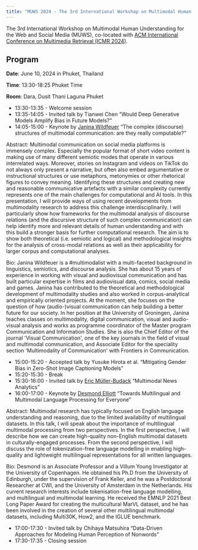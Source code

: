 ```yaml
---
title: "MUWS 2024 - The 3rd International Workshop on Multimodal Human Understanding for the Web and Social Media"
---
```


The 3rd International Workshop on Multimodal Human Understanding for the Web and Social Media (MUWS), co-located with [ACM International Conference on Multimedia Retrieval (ICMR 2024)](https://icmr2024.org/).

## Program

**Date**: June 10, 2024 in Phuket, Thailand

**Time**: 13:30-18:25 Phuket Time

**Room**: Dara, Dusit Thani Laguna Phuket

- 13:30-13:35 - Welcome session
- 13:35-14:05 - Invited talk by Tianwei Chen “Would Deep Generative Models Amplify Bias in Future Models?”
- 14:05-15:00 - Keynote by [Janina Wildfeuer](http://janinawildfeuer.de/) “The complex (discourse) structures of multimodal communication: are they really computable?”

Abstract: Multimodal communication on social media platforms is immensely complex. Especially the popular format of short video content is making use of many different semiotic modes that operate in various interrelated ways. Moreover, stories on Instagram and videos on TikTok do not always only present a narrative, but often also embed argumentative or instructional structures or use metaphors, metonymies or other rhetorical figures to convey meaning. Identifying these structures and creating new and reasonable communicative artefacts with a similar complexity currently represents one of the main challenges for computational and AI tools. 
In this presentation, I will provide ways of using recent developments from multimodality research to address this challenge interdisciplinarily. I will particularly show how frameworks for the multimodal analysis of discourse relations (and the discursive structure of such complex communication) can help identify more and relevant details of human understanding and with this build a stronger basis for further computational research. The aim is to show both theoretical (i.e. semiotic and logical) and methodological insights for the analysis of cross-modal relations as well as their applicability for larger corpus and computational analyses. 

Bio: Janina Wildfeuer is a #multimodalist with a multi-faceted background in linguistics, semiotics, and discourse analysis. She has about 15 years of experience in working with visual and audiovisual communication and has built particular expertise in films and audiovisual data, comics, social media and games. Janina has contributed to the theoretical and methodological development of multimodality studies and also worked in corpus-analytical and empirically oriented projects. At the moment, she focuses on the question of how (audio-)visual communication can help building a better future for our society. In her position at the University of Groningen, Janina teaches classes on multimodality, digital communication, visual and audio-visual analysis and works as programme coordinator of the Master program Communication and Information Studies. She is also the Chief Editor of the journal 'Visual Communication', one of the key journals in the field of visual and multimodal communication, and Associate Editor for the speciality section 'Multimodality of Communication' with Frontiers in Communication.

- 15:00-15:20 - Accepted talk by Yusuke Hirota et al. “Mitigating Gender Bias in Zero-Shot Image Captioning Models”
- 15:20-15:30 - Break
- 15:30-16:00 - Invited talk by [Eric Müller-Budack](https://scholar.google.com/citations?user=Ian_NPUAAAAJ&hl=en&oi=ao) “Multimodal News Analytics”
- 16:00-17:00 - Keynote by [Desmond Elliott](https://elliottd.github.io/) “Towards Multilingual and Multimodal Language Processing for Everyone”

Abstract: Multimodal research has typically focused on English language understanding and reasoning, due to the limited availability of multilingual datasets. In this talk, I will speak about the importance of multilingual multimodal processing from two perspectives. In the first perspective, I will describe how we can create high-quality non-English multimodal datasets in culturally-engaged processes. From the second perspective, I will discuss the role of tokenization-free language modelling in enabling high-quality and lightweight multilingual representations for all written languages.

Bio: Desmond is an Associate Professor and a Villum Young Investigator at the University of Copenhagen. He obtained his Ph.D from the University of Edinburgh, under the supervision of Frank Keller, and he was a Postdoctoral Researcher at CWI, and the University of Amsterdam in the Netherlands. His current research interests include tokenisation-free language modelling, and multilingual and multimodal learning. He received the EMNLP 2021 Best Long Paper Award for creating the multicultural MarVL dataset, and he has been involved in the creation of several other multilingual multimodal datasets, including Multi30K, How2, and the IGLUE benchmark.

- 17:00-17:30 - Invited talk by Chihaya Matsuhira “Data-Driven Approaches for Modeling Human Perception of Nonwords”
- 17:30-17:35 - Closing session

